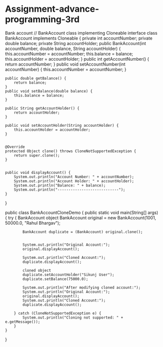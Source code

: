 # Assignment-advance-programming-3rd
Bank account 
// BankAccount class implementing Cloneable interface
class BankAccount implements Cloneable {
    private int accountNumber;
    private double balance;
    private String accountHolder;
    public BankAccount(int accountNumber, double balance, String accountHolder) {
        this.accountNumber = accountNumber;
        this.balance = balance;
        this.accountHolder = accountHolder;
    }
    public int getAccountNumber() {
        return accountNumber;
    }
    public void setAccountNumber(int accountNumber) {
        this.accountNumber = accountNumber;
    }

    public double getBalance() {
        return balance;
    }
    public void setBalance(double balance) {
        this.balance = balance;
    }

    public String getAccountHolder() {
        return accountHolder;
    }

    public void setAccountHolder(String accountHolder) {
        this.accountHolder = accountHolder;
    }

    
    @Override
    protected Object clone() throws CloneNotSupportedException {
        return super.clone(); 
    }

  
    public void displayAccount() {
        System.out.println("Account Number: " + accountNumber);
        System.out.println("Account Holder: " + accountHolder);
        System.out.println("Balance: " + balance);
        System.out.println("----------------------------");
    }
}


public class BankAccountCloneDemo {
    public static void main(String[] args) {
        try {
            BankAccount object
            BankAccount original = new BankAccount(1001, 50000.0, "Rahul Bhargav");

            
            BankAccount duplicate = (BankAccount) original.clone();

          
            System.out.println("Original Account:");
            original.displayAccount();

            System.out.println("Cloned Account:");
            duplicate.displayAccount();

            cloned object
            duplicate.setAccountHolder("Sikunj User");
            duplicate.setBalance(75000.0);

            System.out.println("After modifying cloned account:");
            System.out.println("Original Account:");
            original.displayAccount();
            System.out.println("Cloned Account:");
            duplicate.displayAccount();

        } catch (CloneNotSupportedException e) {
            System.out.println("Cloning not supported: " + e.getMessage());
        }
    }
}
